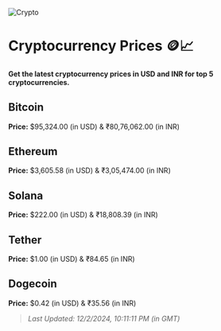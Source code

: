 
![Crypto](https://www.techguide.com.au/wp-content/uploads/2020/11/crypto3.jpeg)

# Cryptocurrency Prices 🪙📈

#### Get the latest cryptocurrency prices in USD and INR for top 5 cryptocurrencies.

## Bitcoin

**Price:** $95,324.00 (in USD) & ₹80,76,062.00 (in INR)

## Ethereum

**Price:** $3,605.58 (in USD) & ₹3,05,474.00 (in INR)

## Solana

**Price:** $222.00 (in USD) & ₹18,808.39 (in INR)

## Tether

**Price:** $1.00 (in USD) & ₹84.65 (in INR)

## Dogecoin

**Price:** $0.42 (in USD) & ₹35.56 (in INR)

> _Last Updated: 12/2/2024, 10:11:11 PM (in GMT)_
